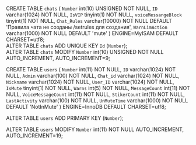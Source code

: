 CREATE TABLE `chats` (
  `Number` int(10) UNSIGNED NOT NULL,
  `ID` varchar(1024) NOT NULL,
  `IsVIP` tinyint(1) NOT NULL,
  `voiceMessangeBlock` tinyint(1) NOT NULL,
  `Chat_Rules` varchar(10000) NOT NULL DEFAULT 'Правила чата не созданы /setrules для создания',
  `WarnLimAction` varchar(1000) NOT NULL DEFAULT 'mute'
) ENGINE=MyISAM DEFAULT CHARSET=utf8;  
ALTER TABLE `chats`
  ADD UNIQUE KEY `Id` (`Number`);  
ALTER TABLE `chats`
  MODIFY `Number` int(10) UNSIGNED NOT NULL AUTO_INCREMENT, AUTO_INCREMENT=9;
  
  
  
  CREATE TABLE `users` (
  `Number` int(11) NOT NULL,
  `ID` varchar(1024) NOT NULL,
  `Admin` varchar(100) NOT NULL,
  `Chat_id` varchar(1024) NOT NULL,
  `Nickname` varchar(1024) NOT NULL,
  `User_ID` varchar(1024) NOT NULL,
  `IsMute` tinyint(1) NOT NULL,
  `Warns` int(5) NOT NULL,
  `MessageCount` int(11) NOT NULL,
  `VoiceMessageCount` int(11) NOT NULL,
  `StikerCount` int(11) NOT NULL,
  `LastActivity` varchar(100) NOT NULL,
  `UnMuteTime` varchar(1000) NOT NULL DEFAULT 'NotInMute'
) ENGINE=InnoDB DEFAULT CHARSET=utf8;  

ALTER TABLE `users`
  ADD PRIMARY KEY (`Number`);  

ALTER TABLE `users`
  MODIFY `Number` int(11) NOT NULL AUTO_INCREMENT, AUTO_INCREMENT=19;

